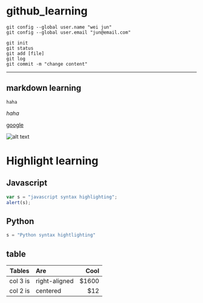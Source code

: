 # github_learning
    git config --global user.name "wei jun"
    git config --global user.email "jun@email.com"

    git init
    git status
    git add [file]
    git log
    git commit -m "change content"
___
## markdown learning
    haha

*haha*


[google](https://www.google.com.tw/ "GOOGLE LINK")

![alt text](https://i.ytimg.com/vi/YCaGYUIfdy4/maxresdefault.jpg "picture by google")


# Highlight learning

## Javascript
```javascript 
var s = "javascript syntax highlighting";
alert(s);
```
## Python
```python
s = "Python syntax hightlighting"
```
## table
Tables|Are|Cool
---|:---|---:
col 3 is|right-aligned|$1600
col 2 is|centered|$12
